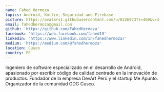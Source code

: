 ```yaml
---
name: Fahed Hermoza
topics: Android, Kotlin, Seguridad and Firebase  
picture: https://avatars1.githubusercontent.com/u/8326973?s=460&v=4
email: fahedhermoza@gmail.com
github: 'https://github.com/FahedHermoza'
facebook: 'https://web.facebook.com/fahed19'
linkedin: 'https://www.linkedin.com/in/fahedhermoza/'
medium: 'https://medium.com/@fahedhermoza'
location: Cusco
country: PE
---
```


Ingeniero de software especializado en el desarrollo de Android, apasionado por escribir código de calidad centrado en la innovación de productos. Fundador de la empresa DevArt Perú y el startup Me Apunto. Organizador de la comunidad GDG Cusco.
